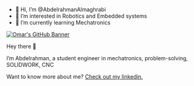 - 👋 Hi, I’m @AbdelrahmanAlmaghrabi
- 👀 I’m interested in Robotics and Embedded systems
- 🌱 I’m currently learning Mechatronics
 

[![Omar's GitHub Banner](banner.jpg)](https://sites.google.com/view/omarelsherif)

Hey there 👋

I’m Abdelrahman, a student engineer in mechatronics, problem-solving, SOLIDWORK, CNC

Want to know more about me? [Check out my linkedin.](https://www.linkedin.com/in/abdul-rahman-yousef-almaghrabi/)
